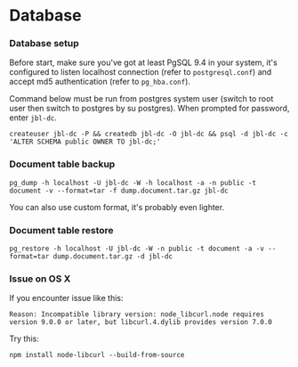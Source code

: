 # Database

### Database setup

Before start, make sure you've got at least PgSQL 9.4 in your system, it's configured to listen localhost connection (refer to `postgresql.conf`) and accept 
md5 authentication (refer to `pg_hba.conf`).

Command below must be run from postgres system user (switch to root user then switch to postgres by su postgres). When prompted for password, enter 
`jbl-dc`.

```
createuser jbl-dc -P && createdb jbl-dc -O jbl-dc && psql -d jbl-dc -c 'ALTER SCHEMA public OWNER TO jbl-dc;'
```

### Document table backup

```
pg_dump -h localhost -U jbl-dc -W -h localhost -a -n public -t document -v --format=tar -f dump.document.tar.gz jbl-dc
```
You can also use custom format, it's probably even lighter.

### Document table restore

```
pg_restore -h localhost -U jbl-dc -W -n public -t document -a -v --format=tar dump.document.tar.gz -d jbl-dc
```

### Issue on OS X

If you encounter issue like this:
```
Reason: Incompatible library version: node_libcurl.node requires version 9.0.0 or later, but libcurl.4.dylib provides version 7.0.0
```
Try this:
```
npm install node-libcurl --build-from-source
```
